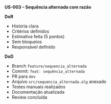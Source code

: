**US-003 – Sequência alternada com razão**

**DoR**

* História clara
* Critérios definidos
* Estimativa feita (5 pontos)
* Sem bloqueios
* Responsável definido

**DoD**

* Branch `feature/sequencia_alternada`
* Commit: `feat: sequência_alternada`
* PR para `dev`
* Arquivo `src/sequencia_alternada.alg` anexado
* Testes manuais realizados
* Documentação atualizada
* Review concluída
